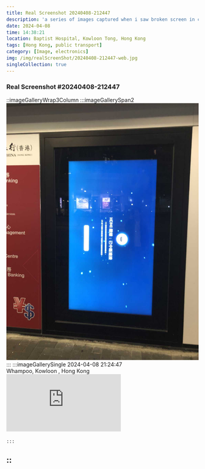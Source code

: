 ```yaml
---
title: Real Screenshot 20240408-212447
description: 'a series of images captured when i saw broken screen in city'
date: 2024-04-08
time: 14:38:21
location: Baptist Hospital, Kowloon Tong, Hong Kong
tags: [Hong Kong, public transport]
category: [Image, electronics]
img: /img/realScreenShot/20240408-212447-web.jpg
singleCollection: true
---
```


### Real Screenshot #20240408-212447

::imageGalleryWrap3Column
    :::imageGallerySpan2
     ![Alttext](/img/realScreenShot/20240408-212447-web.jpg)
    :::
    :::imageGallerySingle
    2024-04-08 21:24:47     
    Whampoo, Kowloon , Hong Kong
    <iframe style="aspect-ratio: 16/9;" class="w-full " src="https://www.youtube.com/embed/zXaey1HNBcE?si=13Uczr17mns5eR0J&amp;controls=0" title="YouTube video player" frameborder="0" allow="accelerometer; autoplay; clipboard-write; encrypted-media; gyroscope; picture-in-picture; web-share" allowfullscreen></iframe>
    
    :::
::
---